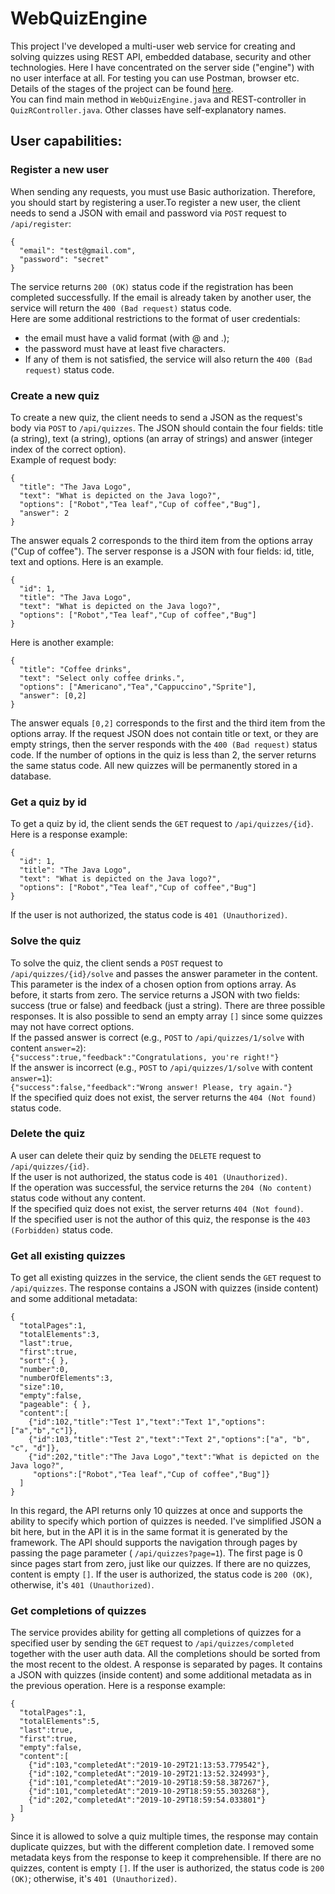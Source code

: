 # WebQuizEngine

This project I've developed a multi-user web service for creating and solving quizzes using REST API, embedded database, security and other technologies. Here I have concentrated on the server side ("engine") with no user interface at all. For testing you can use Postman, browser etc.    
Details of the stages of the project can be found [here](https://hyperskill.org/projects/91).    
You can find main method in `WebQuizEngine.java` and REST-controller in `QuizRController.java`. Other classes have self-explanatory names.    

## User capabilities:

### Register a new user

When sending any requests, you must use Basic authorization. Therefore, you should start by registering a user.To register a new user, the client needs to send a JSON with email and password via `POST` request to `/api/register`:
```
{
  "email": "test@gmail.com",
  "password": "secret"
}
```
The service returns `200 (OK)` status code if the registration has been completed successfully. If the email is already taken by another user, the service will return the `400 (Bad request)` status code.    
Here are some additional restrictions to the format of user credentials:
- the email must have a valid format (with @ and .);
- the password must have at least five characters.
- If any of them is not satisfied, the service will also return the `400 (Bad request)` status code.

### Create a new quiz 

To create a new quiz, the client needs to send a JSON as the request's body via `POST` to `/api/quizzes`. The JSON should contain the four fields: title (a string), text (a string), options (an array of strings) and answer (integer index of the correct option).    
Example of request body:
```
{
  "title": "The Java Logo",
  "text": "What is depicted on the Java logo?",
  "options": ["Robot","Tea leaf","Cup of coffee","Bug"],
  "answer": 2
}
```
The answer equals 2 corresponds to the third item from the options array ("Cup of coffee"). The server response is a JSON with four fields: id, title, text and options. Here is an example.
```
{
  "id": 1,
  "title": "The Java Logo",
  "text": "What is depicted on the Java logo?",
  "options": ["Robot","Tea leaf","Cup of coffee","Bug"]
}
```
Here is another  example:
```
{
  "title": "Coffee drinks",
  "text": "Select only coffee drinks.",
  "options": ["Americano","Tea","Cappuccino","Sprite"],
  "answer": [0,2]
}
```
The answer equals `[0,2]` corresponds to the first and the third item from the options array. If the request JSON does not contain title or text, or they are empty strings, then the server responds with the `400 (Bad request)` status code. If the number of options in the quiz is less than 2, the server returns the same status code. All new quizzes will be permanently stored in a database.

### Get a quiz by id

To get a quiz by id, the client sends the `GET` request to `/api/quizzes/{id}`.    
Here is a response example:
```
{
  "id": 1,
  "title": "The Java Logo",
  "text": "What is depicted on the Java logo?",
  "options": ["Robot","Tea leaf","Cup of coffee","Bug"]
}
```
If the user is not authorized, the status code is `401 (Unauthorized)`.

### Solve the quiz

To solve the quiz, the client sends a `POST` request to `/api/quizzes/{id}/solve` and passes the answer parameter in the content. This parameter is the index of a chosen option from options array. As before, it starts from zero.
The service returns a JSON with two fields: success (true or false) and feedback (just a string). There are three possible responses.
It is also possible to send an empty array `[]` since some quizzes may not have correct options.    
If the passed answer is correct (e.g., `POST` to `/api/quizzes/1/solve` with content `answer=2`):    
`{"success":true,"feedback":"Congratulations, you're right!"}`    
If the answer is incorrect (e.g., `POST` to `/api/quizzes/1/solve` with content `answer=1`):    
`{"success":false,"feedback":"Wrong answer! Please, try again."}`    
If the specified quiz does not exist, the server returns the `404 (Not found)` status code.

### Delete the quiz

A user can delete their quiz by sending the `DELETE` request to `/api/quizzes/{id}`.    
If the user is not authorized, the status code is `401 (Unauthorized)`.    
If the operation was successful, the service returns the `204 (No content)` status code without any content.    
If the specified quiz does not exist, the server returns `404 (Not found)`.    
If the specified user is not the author of this quiz, the response is the `403 (Forbidden)` status code.    

### Get all existing quizzes

To get all existing quizzes in the service, the client sends the `GET` request to `/api/quizzes`.
The response contains a JSON with quizzes (inside content) and some additional metadata:
```
{
  "totalPages":1,
  "totalElements":3,
  "last":true,
  "first":true,
  "sort":{ },
  "number":0,
  "numberOfElements":3,
  "size":10,
  "empty":false,
  "pageable": { },
  "content":[
    {"id":102,"title":"Test 1","text":"Text 1","options":["a","b","c"]},
    {"id":103,"title":"Test 2","text":"Text 2","options":["a", "b", "c", "d"]},
    {"id":202,"title":"The Java Logo","text":"What is depicted on the Java logo?",
     "options":["Robot","Tea leaf","Cup of coffee","Bug"]}
  ]
}
```
In this regard, the API returns only 10 quizzes at once and supports the ability to specify which portion of quizzes is needed. I've simplified JSON a bit here, but in the API it is in the same format it is generated by the framework. The API should supports the navigation through pages by passing the page parameter ( `/api/quizzes?page=1`). The first page is 0 since pages start from zero, just like our quizzes. If there are no quizzes, content is empty `[]`. If the user is authorized, the status code is `200 (OK)`, otherwise, it's `401 (Unauthorized)`.

### Get completions of quizzes

The service provides ability for getting all completions of quizzes for a specified user by sending the `GET` request to `/api/quizzes/completed` together with the user auth data.
All the completions should be sorted from the most recent to the oldest.
A response is separated by pages.
It contains a JSON with quizzes (inside content) and some additional metadata as in the previous operation.
Here is a response example:
```
{
  "totalPages":1,
  "totalElements":5,
  "last":true,
  "first":true,
  "empty":false,
  "content":[
    {"id":103,"completedAt":"2019-10-29T21:13:53.779542"},
    {"id":102,"completedAt":"2019-10-29T21:13:52.324993"},
    {"id":101,"completedAt":"2019-10-29T18:59:58.387267"},
    {"id":101,"completedAt":"2019-10-29T18:59:55.303268"},
    {"id":202,"completedAt":"2019-10-29T18:59:54.033801"}
  ]
}
```
Since it is allowed to solve a quiz multiple times, the response may contain duplicate quizzes, but with the different completion date.
I removed some metadata keys from the response to keep it comprehensible.
If there are no quizzes, content is empty `[]`. If the user is authorized, the status code is `200 (OK)`; otherwise, it's `401 (Unauthorized)`.

